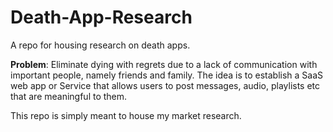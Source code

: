 # Death-App-Research
A repo for housing research on death apps.

**Problem**: Eliminate dying with regrets due to a lack of communication with important people, namely friends and family. The
idea is to establish a SaaS web app or Service that allows users to post messages, audio, playlists etc that are meaningful
to them.

This repo is simply meant to house my market research.
